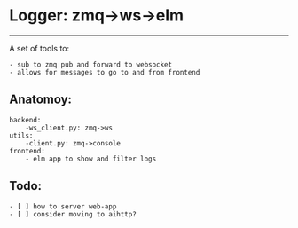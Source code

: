 # Logger: zmq->ws->elm

-----

A set of tools to:

    - sub to zmq pub and forward to websocket
    - allows for messages to go to and from frontend


## Anatomoy:
    backend:
        -ws_client.py: zmq->ws
    utils:
        -client.py: zmq->console 
    frontend:
        - elm app to show and filter logs

## Todo:

    - [ ] how to server web-app
    - [ ] consider moving to aihttp?

